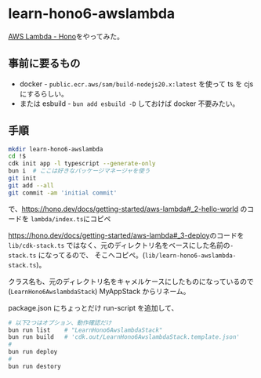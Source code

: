 # learn-hono6-awslambda

[AWS Lambda - Hono](https://hono.dev/docs/getting-started/aws-lambda)をやってみた。

## 事前に要るもの

- docker - `public.ecr.aws/sam/build-nodejs20.x:latest` を使って ts を cjs にするらしい。
- または esbuild - `bun add esbuild -D` しておけば docker 不要みたい。

## 手順

```sh
mkdir learn-hono6-awslambda
cd !$
cdk init app -l typescript --generate-only
bun i  # ここは好きなパッケージマネージャを使う
git init
git add --all
git commit -am 'initial commit'
```

で、<https://hono.dev/docs/getting-started/aws-lambda#_2-hello-world> のコードを
`lambda/index.ts`にコピペ

<https://hono.dev/docs/getting-started/aws-lambda#_3-deploy>のコードを
`lib/cdk-stack.ts` ではなく、元のディレクトリ名をベースにした名前の`-stack.ts` になってるので、
そこへコピペ。(`lib/learn-hono6-awslambda-stack.ts`)。

クラス名も、元のディレクトリ名をキャメルケースにしたものになっているので(`LearnHono6AwslambdaStack`)
MyAppStack からリネーム。

package.json にちょっとだけ run-script を追加して、

```sh
# 以下2つはオプション、動作確認だけ
bun run list    # "LearnHono6AwslambdaStack"
bun run build   # 'cdk.out/LearnHono6AwslambdaStack.template.json'
#
bun run deploy
#
bun run destory
```
